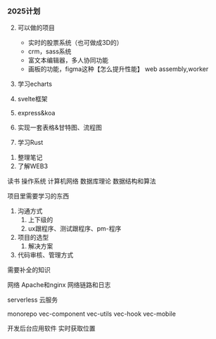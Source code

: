 ### 2025计划

2. 可以做的项目
   - 实时的股票系统（也可做成3D的）
   - crm，sass系统
   - 富文本编辑器，多人协同功能
   - 画板的功能，figma这种【怎么提升性能】 web assembly,worker

3. 学习echarts
4. svelte框架
5. express&koa
6. 实现一套表格&甘特图、流程图
7. 学习Rust
<!-- svelte是怎么实现数据更新到视图上的？ -->
1. 整理笔记
2. 了解WEB3

读书
操作系统
计算机网络
数据库理论
数据结构和算法

项目里需要学习的东西
1. 沟通方式
   1. 上下级的
   2. ux跟程序、测试跟程序、pm-程序
2. 项目的选型
   1. 解决方案
3. 代码审核、管理方式


需要补全的知识

网络
Apache和nginx
网络链路和日志

serverless
云服务

monorepo
vec-component
vec-utils
vec-hook
vec-mobile

<!-- 文档使用storybook编写，jest 测试组件 -->

开发后台应用软件
实时获取位置
